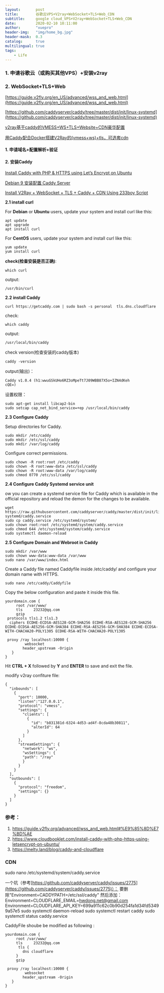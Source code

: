 ```yaml
---
layout:       post
title:        谷歌云VPS+V2ray+WebSocket+TLS+Web_CDN
subtitle:     google cloud_VPS+V2ray+WebSocket+TLS+Web_CDN
date:         2020-02-10 10:11:00
author:       "xuepro"
header-img:   "img/home_bg.jpg"
header-mask:  0.3
catalog:      true
multilingual: true
tags:
    - Life     
---   
```


### 1. 申请谷歌云（或购买其他VPS）+安装v2ray

### 2. WebSocket+TLS+Web

[https://guide.v2fly.org/en_US/advanced/wss_and_web.html](https://guide.v2fly.org/en_US/advanced/wss_and_web.html)

[https://github.com/caddyserver/caddy/tree/master/dist/init/linux-systemd](https://github.com/caddyserver/caddy/tree/master/dist/init/linux-systemd)

[v2ray基于caddy的VMESS+WS+TLS+Website+CDN豪华配置](http://csuncle.com/2019/06/05/v2ray%E5%9F%BA%E4%BA%8Ecaddy%E7%9A%84VMESS-WS-TLS-Website-CDN%E8%B1%AA%E5%8D%8E%E9%85%8D%E7%BD%AE/)

[用Caddy配合Docker搭建V2Ray的(vmess+ws)+tls，可选套cdn](https://ssu.tw/index.php/archives/6/)

#### 1. 申请域名+配置解析+验证



#### 2.  安装Caddy

[Install Caddy with PHP & HTTPS using Let’s Encrypt on Ubuntu](https://www.cloudbooklet.com/install-caddy-with-php-https-using-letsencrypt-on-ubuntu/)

[Debian 9 安装配置 Caddy Server](https://cloud.tencent.com/developer/article/1375370)

[Install V2Ray + WebSocket + TLS + Caddy + CDN Using 233boy Script](https://armazopu.github.io/v2ray+websocket+tls+caddy+cdn.html)

**2.1 install curl**

  For **Debian** or **Ubuntu** users, update your system and install curl like this:
  ```
  apt update
  apt upgrade
  apt install curl
  ```
  For **CentOS** users, update your system and install curl like this:
  ```
  yum update
  yum install curl
```
**check(检查安装是否正确)**:
```
which curl
```

output:
```
/usr/bin/curl
```


**2.2  install Caddy**

```
curl https://getcaddy.com | sudo bash -s personal  tls.dns.cloudflare
```
check:
```
which caddy
```
output:
```
/usr/local/bin/caddy
```
check version(检查安装的caddy版本)
```
caddy -version
```
output(输出)：
```
Caddy v1.0.4 (h1:wwuGSkUHo6RZ3oMpeTt7J09WBB87X5o+IZN4dKeh
cQE=)
```
设置权限：

```
sudo apt-get install libcap2-bin
sudo setcap cap_net_bind_service=+ep /usr/local/bin/caddy
```

**2.3 Configure Caddy**

Setup directories for Caddy.
```
sudo mkdir /etc/caddy
sudo mkdir /etc/ssl/caddy 
sudo mkdir /var/log/caddy 
```
Configure correct permissions.
```
sudo chown -R root:root /etc/caddy
sudo chown -R root:www-data /etc/ssl/caddy
sudo chown -R root:www-data /var/log/caddy 
sudo chmod 0770 /etc/ssl/caddy
```
**2.4 Configure Caddy Systemd service unit**

ow you can create a systemd service file for Caddy which is available in the official repository and reload the demon for the changes to be available.

```
wget https://raw.githubusercontent.com/caddyserver/caddy/master/dist/init/linux-systemd/caddy.service
sudo cp caddy.service /etc/systemd/system/
sudo chown root:root /etc/systemd/system/caddy.service
sudo chmod 644 /etc/systemd/system/caddy.service
sudo systemctl daemon-reload
```

**2.5 Configure Domain and Webroot in Caddy**

```
sudo mkdir /var/www
sudo chown www-data:www-data /var/www
sudo nano /var/www/index.html
```

Create a Caddy file named Caddyfile inside /etc/caddy/ and configure your domain name with HTTPS.
```
sudo nano /etc/caddy/Caddyfile 
```

Copy the below configuration and paste it inside this file.
```
yourdomain.com {
     root /var/www/
     tls     23232@qq.com
     gzip
 protocols tls1.2 tls1.3
  ciphers ECDHE-ECDSA-AES128-GCM-SHA256 ECDHE-RSA-AES128-GCM-SHA256 ECDHE-ECDSA-AES256-GCM-SHA384 ECDHE-RSA-AES256-GCM-SHA384 ECDHE-ECDSA-WITH-CHACHA20-POLY1305 ECDHE-RSA-WITH-CHACHA20-POLY1305 

 proxy /ray localhost:10000 {
         websocket
        header_upstream -Origin
   }
} 
```

Hit **CTRL + X** followed by **Y** and **ENTER** to save and exit the file.

modify v2ray confiture file:

```
{
  "inbounds": [
    {
      "port": 10000,
      "listen":"127.0.0.1",
      "protocol": "vmess",
      "settings": {
        "clients": [
          {
            "id": "b831381d-6324-4d53-ad4f-8cda48b30811",
            "alterId": 64
          }
        ]
      },
      "streamSettings": {
        "network": "ws",
        "wsSettings": {
        "path": "/ray"
        }
      }
    }
  ],
  "outbounds": [
    {
      "protocol": "freedom",
      "settings": {}
    }
  ]
}

```


### 参考：
1. https://guide.v2fly.org/advanced/wss_and_web.html#%E9%85%8D%E7%BD%AE
2. https://www.cloudbooklet.com/install-caddy-with-php-https-using-letsencrypt-on-ubuntu/
3. https://melty.land/blog/caddy-and-cloudflare

### CDN 

sudo nano /etc/systemd/system/caddy.service

一个坑（参考[https://github.com/caddyserver/caddy/issues/2775](https://github.com/caddyserver/caddy/issues/2775)）： 要删除"Environment=CADDYPATH=/etc/ssl/caddy"
然后添加：
Environment=CLOUDFLARE_EMAIL=hwdong.net@gmail.com
Environment=CLOUDFLARE_API_KEY=699a911c62c0b90d254fa1d34fd53499a57e5
sudo systemctl daemon-reload
sudo systemctl restart caddy
sudo systemctl status caddy.service

CaddyFile shoube be modified as following :
```
yourdomain.com {
     root /var/www/
     tls     23232@qq.com
      tls {
        dns cloudflare
     }
     gzip 

 proxy /ray localhost:10000 {
         websocket
        header_upstream -Origin
   }
} 
```
